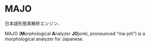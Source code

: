 # MAJO
日本語形態素解析エンジン．

MAJO (**M**orphological **A**nalyzer **JO**jonki, pronounced “ma-joh”) is a morphological analyzer for Japanese. 
